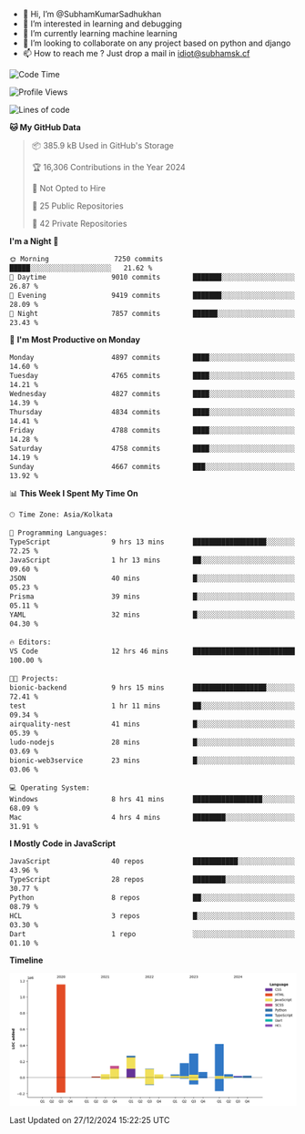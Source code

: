 - 👋 Hi, I’m @SubhamKumarSadhukhan
- 👀 I’m interested in learning and debugging
- 🌱 I’m currently learning machine learning
- 💞️ I’m looking to collaborate on any project based on python and django
- 📫 How to reach me ?
      Just drop a mail in idiot@subhamsk.cf

<!---
SubhamKumarSadhukhan/SubhamKumarSadhukhan is a ✨ special ✨ repository because its `README.md` (this file) appears on your GitHub profile.
You can click the Preview link to take a look at your changes.
--->


<!--START_SECTION:waka-->
![Code Time](http://img.shields.io/badge/Code%20Time-2%2C689%20hrs%2026%20mins-blue)

![Profile Views](http://img.shields.io/badge/Profile%20Views-0-blue)

![Lines of code](https://img.shields.io/badge/From%20Hello%20World%20I%27ve%20Written-2.9%20million%20lines%20of%20code-blue)

**🐱 My GitHub Data** 

> 📦 385.9 kB Used in GitHub's Storage 
 > 
> 🏆 16,306 Contributions in the Year 2024
 > 
> 🚫 Not Opted to Hire
 > 
> 📜 25 Public Repositories 
 > 
> 🔑 42 Private Repositories 
 > 
**I'm a Night 🦉** 

```text
🌞 Morning                7250 commits        █████░░░░░░░░░░░░░░░░░░░░   21.62 % 
🌆 Daytime                9010 commits        ███████░░░░░░░░░░░░░░░░░░   26.87 % 
🌃 Evening                9419 commits        ███████░░░░░░░░░░░░░░░░░░   28.09 % 
🌙 Night                  7857 commits        ██████░░░░░░░░░░░░░░░░░░░   23.43 % 
```
📅 **I'm Most Productive on Monday** 

```text
Monday                   4897 commits        ████░░░░░░░░░░░░░░░░░░░░░   14.60 % 
Tuesday                  4765 commits        ████░░░░░░░░░░░░░░░░░░░░░   14.21 % 
Wednesday                4827 commits        ████░░░░░░░░░░░░░░░░░░░░░   14.39 % 
Thursday                 4834 commits        ████░░░░░░░░░░░░░░░░░░░░░   14.41 % 
Friday                   4788 commits        ████░░░░░░░░░░░░░░░░░░░░░   14.28 % 
Saturday                 4758 commits        ████░░░░░░░░░░░░░░░░░░░░░   14.19 % 
Sunday                   4667 commits        ███░░░░░░░░░░░░░░░░░░░░░░   13.92 % 
```


📊 **This Week I Spent My Time On** 

```text
🕑︎ Time Zone: Asia/Kolkata

💬 Programming Languages: 
TypeScript               9 hrs 13 mins       ██████████████████░░░░░░░   72.25 % 
JavaScript               1 hr 13 mins        ██░░░░░░░░░░░░░░░░░░░░░░░   09.60 % 
JSON                     40 mins             █░░░░░░░░░░░░░░░░░░░░░░░░   05.23 % 
Prisma                   39 mins             █░░░░░░░░░░░░░░░░░░░░░░░░   05.11 % 
YAML                     32 mins             █░░░░░░░░░░░░░░░░░░░░░░░░   04.30 % 

🔥 Editors: 
VS Code                  12 hrs 46 mins      █████████████████████████   100.00 % 

🐱‍💻 Projects: 
bionic-backend           9 hrs 15 mins       ██████████████████░░░░░░░   72.41 % 
test                     1 hr 11 mins        ██░░░░░░░░░░░░░░░░░░░░░░░   09.34 % 
airquality-nest          41 mins             █░░░░░░░░░░░░░░░░░░░░░░░░   05.39 % 
ludo-nodejs              28 mins             █░░░░░░░░░░░░░░░░░░░░░░░░   03.69 % 
bionic-web3service       23 mins             █░░░░░░░░░░░░░░░░░░░░░░░░   03.06 % 

💻 Operating System: 
Windows                  8 hrs 41 mins       █████████████████░░░░░░░░   68.09 % 
Mac                      4 hrs 4 mins        ████████░░░░░░░░░░░░░░░░░   31.91 % 
```

**I Mostly Code in JavaScript** 

```text
JavaScript               40 repos            ███████████░░░░░░░░░░░░░░   43.96 % 
TypeScript               28 repos            ████████░░░░░░░░░░░░░░░░░   30.77 % 
Python                   8 repos             ██░░░░░░░░░░░░░░░░░░░░░░░   08.79 % 
HCL                      3 repos             █░░░░░░░░░░░░░░░░░░░░░░░░   03.30 % 
Dart                     1 repo              ░░░░░░░░░░░░░░░░░░░░░░░░░   01.10 % 
```



**Timeline**

![Lines of Code chart](https://raw.githubusercontent.com/SubhamKumarSadhukhan/SubhamKumarSadhukhan/main/assets/bar_graph.png)


 Last Updated on 27/12/2024 15:22:25 UTC
<!--END_SECTION:waka-->

